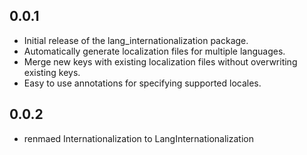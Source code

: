 ## 0.0.1

- Initial release of the lang_internationalization package.
- Automatically generate localization files for multiple languages.
- Merge new keys with existing localization files without overwriting existing keys.
- Easy to use annotations for specifying supported locales.

## 0.0.2
- renmaed Internationalization to LangInternationalization